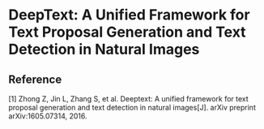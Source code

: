 # DeepText: A Unified Framework for Text Proposal Generation and Text Detection in Natural Images

## 

## Reference

\[1\] Zhong Z, Jin L, Zhang S, et al. Deeptext: A unified framework for text proposal generation and text detection in natural images\[J\]. arXiv preprint arXiv:1605.07314, 2016.

